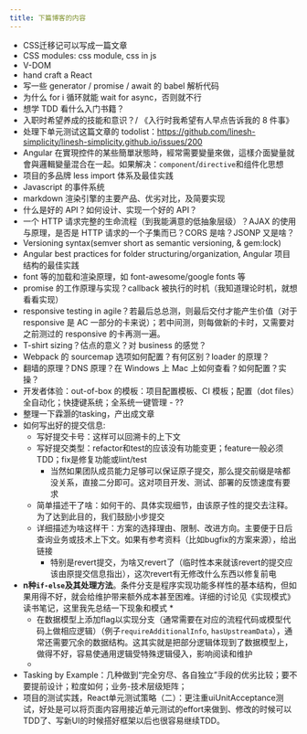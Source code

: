 ```yaml
---
title: 下篇博客的内容
---
```


* CSS迁移记可以写成一篇文章
* CSS modules: css module, css in js 
* V-DOM
* hand craft a React
* 写一些 generator / promise / await 的 babel 解析代码
* 为什么 for i 循环就能 wait for async，否则就不行
* 想学 TDD 看什么入门书籍？
* 入职时希望养成的技能和意识？/ 《入行时我希望有人早点告诉我的 8 件事》
* 处理下单元测试这篇文章的 todolist：https://github.com/linesh-simplicity/linesh-simplicity.github.io/issues/200
* Angular 在實現控件的某些簡單狀態時，經常需要變量來做，這樣介面變量就會與邏輯變量混合在一起。如果解决：`component`/`directive`和组件化思想
* 项目的多品牌 less import 体系及最佳实践
* Javascript 的事件系统
* markdown 渲染引擎的主要产品、优劣对比，及简要实现
* 什么是好的 API？如何设计、实现一个好的 API？
* 一个 HTTP 请求完整的生命流程（到我能满意的低抽象层级）？AJAX 的使用与原理，是否是 HTTP 请求的一个子集而已？CORS 是啥？JSONP 又是啥？
* Versioning syntax(semver short as semantic versioning, & gem:lock)
* Angular best practices for folder structuring/organization, Angular 项目结构的最佳实践
* font 等的加载和渲染原理，如 font-awesome/google fonts 等
* promise 的工作原理与实现？callback 被执行的时机（我知道理论时机，就想看看实现）
* responsive testing in agile？若最后总总测，则最后交付才能产生价值（对于 responsive 是 AC 一部分的卡来说）；若中间测，则每做新的卡时，又需要对之前测过的 responsive 的卡再测一遍。
* T-shirt sizing？估点的意义？对 business 的感觉？
* Webpack 的 sourcemap 选项如何配置？有何区别？loader 的原理？
* 翻墙的原理？DNS 原理？在 Windows 上 Mac 上如何查看？如何配置？实操？
* 开发者体验：out-of-box 的模板：项目配置模板、CI 模板；配置（dot files）全自动化；快捷键系统；全系统一键管理 - ??
* 整理一下霖灏的tasking，产出成文章
* 如何写出好的提交信息:
  * 写好提交卡号：这样可以回溯卡的上下文
  * 写好提交类型：refactor和test的应该没有功能变更；feature一般必须TDD；fix是修复功能或lint/test
    * 当然如果团队成员能力足够可以保证原子提交，那么提交前缀是啥都没关系，直接二分即可。这对项目开发、测试、部署的反馈速度有要求
  * 简单描述干了啥：如何干的、具体实现细节，由该原子性的提交去注释。为了达到此目的，我们鼓励小步提交
  * 详细描述为啥这样干：方案的选择理由、限制、改进方向。主要便于日后查询业务或技术上下文。如果有参考资料（比如bugfix的方案来源），给出链接
    * 特别是revert提交，为啥又revert了（临时性本来就该revert的提交应该由原提交信息指出），这次revert有无修改什么东西以修复前电
* **n种`if-else`及其处理方法**。条件分支是程序实现功能多样性的基本结构，但如果用得不好，就会给维护带来额外成本甚至困难。详细的讨论见《实现模式》读书笔记，这里我先总结一下现象和模式
  * 
  * 在数据模型上添加flag以实现分支（通常需要在对应的流程代码或模型代码上做相应逻辑）（例子`requireAdditionalInfo`, `hasUpstreamData`），通常还需要冗余的数据结构。这其实就是把部分逻辑体现到了数据模型上，做得不好，容易使通用逻辑受特殊逻辑侵入，影响阅读和维护
  * 
* Tasking by Example：几种做到“完全穷尽、各自独立”手段的优劣比较；要不要提前设计；粒度如何；业务-技术层级矩阵；
* 项目的测试实践，React单元测试策略（二）：更注重uiUnitAcceptance测试，好处是可以将页面内容用接近单元测试的effort来做到、修改的时候可以TDD了、写新UI的时候搭好框架以后也很容易继续TDD。
